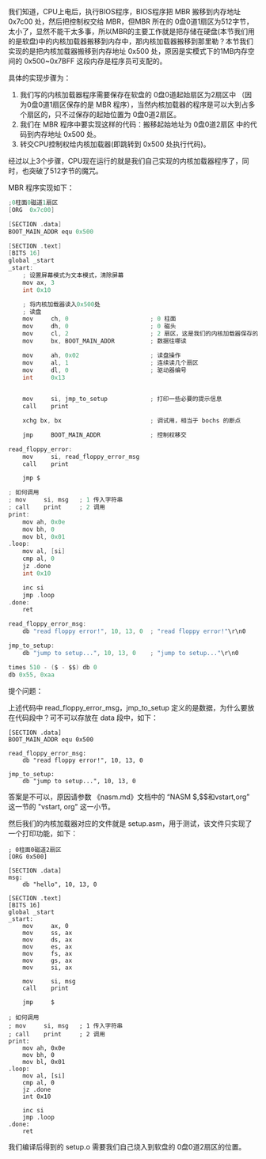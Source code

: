 我们知道，CPU上电后，执行BIOS程序，BIOS程序把 MBR 搬移到内存地址 0x7c00 处，然后把控制权交给 MBR，但MBR 所在的 0盘0道1扇区为512字节，太小了，显然不能干太多事，所以MBR的主要工作就是把存储在硬盘(本节我们用的是软盘)中的内核加载器搬移到内存中，那内核加载器搬移到那里勒？本节我们实现的是把内核加载器搬移到内存地址 0x500 处，原因是实模式下的1MB内存空间的 0x500~0x7BFF 这段内存是程序员可支配的。

具体的实现步骤为：

1. 我们写的内核加载器程序需要保存在软盘的 0盘0道起始扇区为2扇区中 （因为0盘0道1扇区保存的是 MBR 程序），当然内核加载器的程序是可以大到占多个扇区的，只不过保存的起始位置为 0盘0道2扇区。
2. 我们在 MBR 程序中要实现这样的代码：搬移起始地址为 0盘0道2扇区 中的代码到内存地址 0x500 处。
3. 转交CPU控制权给内核加载器(即跳转到 0x500 处执行代码)。

经过以上3个步骤，CPU现在运行的就是我们自己实现的内核加载器程序了，同时，也突破了512字节的魔咒。

MBR 程序实现如下：

```c
;0柱面0磁道1扇区
[ORG  0x7c00]

[SECTION .data]
BOOT_MAIN_ADDR equ 0x500

[SECTION .text]
[BITS 16]
global _start
_start:
    ; 设置屏幕模式为文本模式，清除屏幕
    mov ax, 3
    int 0x10

    ; 将内核加载器读入0x500处
    ; 读盘
    mov     ch, 0                       ; 0 柱面
    mov     dh, 0                       ; 0 磁头
    mov     cl, 2                       ; 2 扇区，这是我们的内核加载器保存的起始位置
    mov     bx, BOOT_MAIN_ADDR          ; 数据往哪读

    mov     ah, 0x02                    ; 读盘操作
    mov     al, 1                       ; 连续读几个扇区
    mov     dl, 0                       ; 驱动器编号
    int     0x13

    
    mov     si, jmp_to_setup            ; 打印一些必要的提示信息
    call    print

    xchg bx, bx                         ; 调试用，相当于 bochs 的断点

    jmp     BOOT_MAIN_ADDR              ; 控制权移交

read_floppy_error:
    mov     si, read_floppy_error_msg
    call    print

    jmp $

; 如何调用
; mov     si, msg   ; 1 传入字符串
; call    print     ; 2 调用
print:
    mov ah, 0x0e
    mov bh, 0
    mov bl, 0x01
.loop:
    mov al, [si]
    cmp al, 0
    jz .done
    int 0x10

    inc si
    jmp .loop
.done:
    ret

read_floppy_error_msg:
    db "read floppy error!", 10, 13, 0  ; "read floppy error!"\r\n0

jmp_to_setup:
    db "jump to setup...", 10, 13, 0    ; "jump to setup..."\r\n0

times 510 - ($ - $$) db 0
db 0x55, 0xaa
```

提个问题：

上述代码中 read_floppy_error_msg，jmp_to_setup 定义的是数据，为什么要放在代码段中？可不可以存放在 data 段中，如下：

```
[SECTION .data]
BOOT_MAIN_ADDR equ 0x500

read_floppy_error_msg:
    db "read floppy error!", 10, 13, 0

jmp_to_setup:
    db "jump to setup...", 10, 13, 0
```

答案是不可以，原因请参数 《nasm.md》文档中的 “NASM \$,\$\$和vstart,org” 这一节的 "vstart, org" 这一小节。


然后我们的内核加载器对应的文件就是 setup.asm，用于测试，该文件只实现了一个打印功能，如下：

```
; 0柱面0磁道2扇区
[ORG 0x500]

[SECTION .data]
msg:
    db "hello", 10, 13, 0

[SECTION .text]
[BITS 16]
global _start
_start:
    mov     ax, 0
    mov     ss, ax
    mov     ds, ax
    mov     es, ax
    mov     fs, ax
    mov     gs, ax
    mov     si, ax

    mov     si, msg
    call    print

    jmp     $

; 如何调用
; mov     si, msg   ; 1 传入字符串
; call    print     ; 2 调用
print:
    mov ah, 0x0e
    mov bh, 0
    mov bl, 0x01
.loop:
    mov al, [si]
    cmp al, 0
    jz .done
    int 0x10

    inc si
    jmp .loop
.done:
    ret
```

我们编译后得到的 setup.o 需要我们自己烧入到软盘的 0盘0道2扇区的位置。